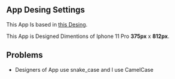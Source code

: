 



## App Desing Settings

This App Is based in [this Desing]( https://www.figma.com/file/aCJCfLAAHUQvlH61rfZi7j/Ahorro?node-id=0%3A1).

This App is Designed Dimentions of Iphone 11 Pro **375px** x **812px**.

## Problems
 
 - Designers of App use snake_case and I use CamelCase


